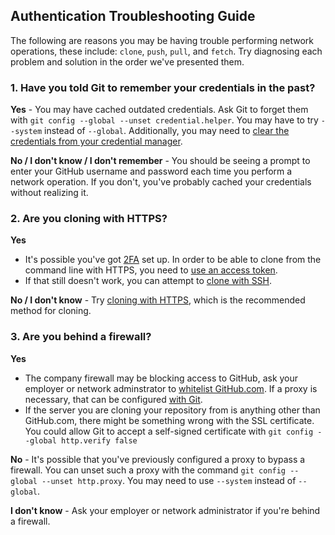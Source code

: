 ## Authentication Troubleshooting Guide

The following are reasons you may be having trouble performing network operations, these include: `clone`, `push`, `pull`, and `fetch`. Try diagnosing each problem and solution in the order we've presented them.

### 1. Have you told Git to remember your credentials in the past?

**Yes** - You may have cached outdated credentials. Ask Git to forget them with `git config --global --unset credential.helper`. You may have to try `--system` instead of `--global`. Additionally, you may need to [clear the credentials from your credential manager](./App_clean_loaner_pc).

**No / I don't know / I don't remember** - You should be seeing a prompt to enter your GitHub username and password each time you perform a network operation. If you don't, you've probably cached your credentials without realizing it.

### 2. Are you cloning with HTTPS?

**Yes**
  - It's possible you've got [2FA](https://help.github.com/articles/about-two-factor-authentication/) set up. In order to be able to clone from the command line with HTTPS, you need to [use an access token](https://help.github.com/articles/creating-an-access-token-for-command-line-use/).
  - If that still doesn't work, you can attempt to [clone with SSH](https://help.github.com/articles/which-remote-url-should-i-use/#cloning-with-ssh-urls).

**No / I don't know** - Try [cloning with HTTPS](https://help.github.com/articles/which-remote-url-should-i-use/#cloning-with-https-urls-recommended), which is the recommended method for cloning.

### 3. Are you behind a firewall?

**Yes**
  - The company firewall may be blocking access to GitHub, ask your employer or network adminstrator to [whitelist GitHub.com](https://help.github.com/articles/troubleshooting-connectivity-problems/). If a proxy is necessary, that can be configured [with Git](https://git-scm.com/docs/git-config#git-config-httpproxy).
   - If the server you are cloning your repository from is anything other than GitHub.com, there might be something wrong with the SSL certificate. You could allow Git to accept a self-signed certificate with `git config --global http.verify false`

**No** - It's possible that you've previously configured a proxy to bypass a firewall. You can unset such a proxy with the command `git config --global --unset http.proxy`. You may need to use `--system` instead of `--global`.

**I don't know** - Ask your employer or network administrator if you're behind a firewall.
